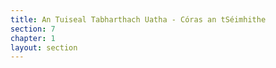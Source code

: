 ```yaml
---
title: An Tuiseal Tabharthach Uatha - Córas an tSéimhithe
section: 7
chapter: 1
layout: section
---
```

